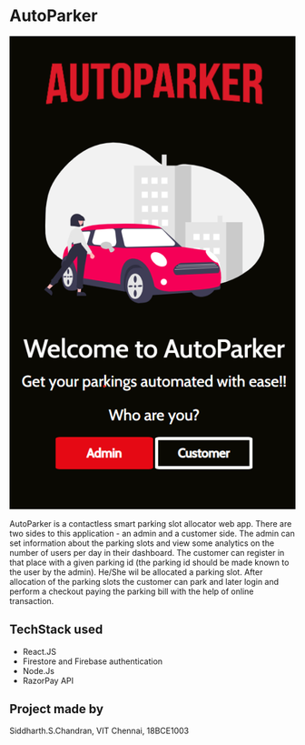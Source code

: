 # AutoParker 

![img](https://github.com/DiligentCoder-20022001/AutoParker/blob/main/Screenshot%202021-05-28%20173236.png)

AutoParker is a contactless smart parking slot allocator web app. There are two sides to this application - an admin and a customer side. The admin can set information about the parking slots and view some analytics on the number of users per day in their dashboard. The customer can register in that place with a given parking id (the parking id should be made known to the user by the admin). He/She wil be allocated a parking slot. After allocation of the parking slots the customer can park and later login and perform a checkout paying the parking bill with the help of online transaction. 

## TechStack used 

<ul>
  <li>React.JS</li>
  <li>Firestore and Firebase authentication</li>
  <li>Node.Js</li>
  <li>RazorPay API</li>
 </ul>

## Project made by 

Siddharth.S.Chandran, VIT Chennai, 18BCE1003

